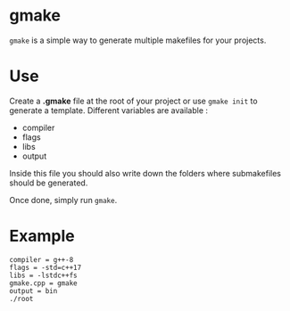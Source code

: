 # gmake

`gmake` is a simple way to generate multiple makefiles for your projects.

# Use

Create a **.gmake** file at the root of your project or use `gmake init` to generate a template.
Different variables are available :

* compiler
* flags
* libs
* output

Inside this file you should also write down the folders where submakefiles should be generated.

Once done, simply run `gmake`.

# Example

```
compiler = g++-8
flags = -std=c++17
libs = -lstdc++fs
gmake.cpp = gmake
output = bin
./root
```
